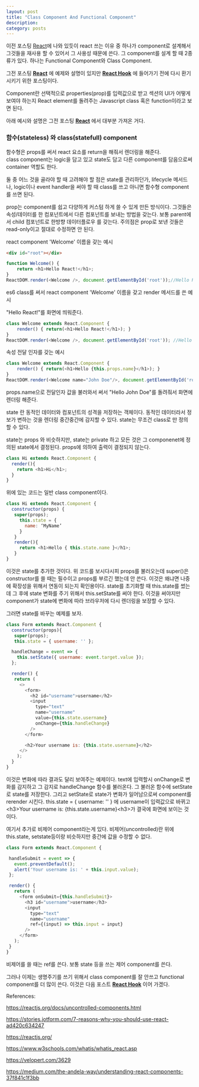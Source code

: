 ```yaml
---
layout: post
title: "Class Component And Functional Component"
description: 
category: posts
---
```


이전 포스팅 [React](../../../../2019/12/29/React)에 나와 있듯이 react 쓰는 이유 중 하나가 component로 설계해서 그것들을 재사용 할 수 있어서 그 사용성 때문에 쓴다. 그 component를 설계 할 때 2종류가 있다. 하나는 Functional Component와 Class Component.

그전 포스팅 __[React](../../../../2019/12/29/React)__ 에 예제와 설명이 있지만 __[React Hook](../../../../2020/01/05/React-Hook)__ 에 들어가기 전에 다시 환기시키기 위한 포스팅이다.

Component란 선택적으로 properties(prop)를 입력값으로 받고 섹션의 UI가 어떻게 보여야 하는지 React element를 돌려주는 Javascript class 혹은 function이라고 보면 된다.

아래 예시와 설명은 그전 포스팅 __[React](../../../../2019/12/29/React)__ 에서 대부분 가져온 거다.

### 함수(stateless) 와 class(statefull) component

함수형은 props를 써서 react 요소를 return을 해줘서 렌더링을 해준다.  
class component는 logic을 담고 있고 state도 담고 다른 component를 담음으로써 container 역할도 한다.

둘 중 어느 것을 골라야 할 때 고려해야 할 점은 state를 관리하던가, lifecycle 메서드나, logic이나 event handler을 써야 할 때 class를 쓰고 아니면 함수형 component를 쓰면 된다.

prop는 component를 쉽고 다양하게 커스텀 하게 쓸 수 있게 만든 방식이다. 그것들은 속성/데이터를 한 컴포넌트에서 다른 컴포넌트를 보내는 방법을 갖는다. 보통 parent에서 child 컴포넌트로 한방향 데이터플로우 를 갖는다. 주의점은 prop로 보낸 것들은 read-only이고 절대로 수정하면 안 된다.

react component 'Welcome' 이름을 갖는 예시

```HTML
<div id="root"></div>
```

```javascript
function Welcome() {
    return <h1>Hello React!</h1>;
}
ReactDOM.render(<Welcome />, document.getElementById('root'));//Hello React!
```

es6 class를 써서 react component 'Welcome' 이름을 갖고 render 메서드를 쓴 예시

"Hello React!"를 화면에 띄워준다.

```javascript
class Welcome extends React.Component {
    render() { return(<h1>Hello React!</h1>); }
}
ReactDOM.render(<Welcome />, document.getElementById('root')); //Hello React!
```
  
속성 전달 인자를 갖는 예시

```javascript
class Welcome extends React.Component {
    render() { return(<h1>Hello {this.props.name}</h1>); }
}
ReactDOM.render(<Welcome name="John Doe"/>, document.getElementById('root'));//Hello John Doe
```

props.name으로 전달인자 값을 불러와서 써서 "Hello John Doe"를 돌려줘서 화면에 렌더링 해준다.

state 란 동적인 데이터와 컴포넌트의 성격을 저장하는 객체이다. 동적인 데이터라서 정보가 변하는 것을 렌더링 중간중간에 감지할 수 있다. state는 무조건 class로 만 정의할 수 있다.

state는 props 와 비슷하지만, state는 private 하고 모든 것은 그 componenet에 정의된 state에서 결정된다. props에 의하여 출력이 결정되지 않는다.

```javascript
class Hi extends React.Component {
  render(){
    return <h1>Hi</h1>;
  }
}
```

위에 있는 코드는 일반 class component이다.

```javascript
class Hi extends React.Component {
  constructor(props) {
   super(props);
     this.state = {
       name: ‘MyName’
     }
   }
   render(){
     return <h1>Hello { this.state.name }</h1>;
   }
}
```

이것은 state를 추가한 것이다. 위 코드를 보시다시피 props를 불러오는데 super()은 constructor를 쓸 때는 필수이고 props를 부르긴 했는데 안 쓴다. 이것은 왜냐면 나중에 확장성을 위해서 연동이 되는지 확인용이다. state를 초기화할 때 this.state를 썼는데 그 후에 state 변화를 주기 위해서 this.setState를 써야 한다. 이것을 써야지만 component가 state에 변화에 따라 브라우저에 다시 렌더링을 보장할 수 있다.

그러면 state를 바꾸는 예제를 보자.

```javascript
class Form extends React.Component {
  constructor(props){
   super(props);
   this.state = { username: '' };

  handleChange = event => {
    this.setState({ username: event.target.value });
  };

  render() {
   return (
     <>
       <form>
         <h2 id="username">username</h2>
         <input
           type="text"
           name="username"
           value={this.state.username}
           onChange={this.handleChange}
         />
       </form>

       <h2>Your username is: {this.state.username}</h2>
     </>
    );
  }
}
```

이것은 변화에 따라 결과도 달리 보여주는 예제이다. text에 입력할시 onChange로 변화를 감지하고 그 감지로 handleChange 함수를 불러온다. 그 불러온 함수에 setState로 state를 저장한다. 그리고 setState로 state가 변화가 일어남으로써 component를 rerender 시킨다. this.state = { username: '' } 에 username이 입력값으로 바뀌고 &lt;h3&gt;Your username is: {this.state.username}&lt;h3&gt;가 결국에 화면에 보이는 것이다.

여기서 추가로 비제어 component라는게 있다. 비제어(uncontrolled)란 위에 this.state, setstate등이랑 비슷하지만 중간에 값을 수정할 수 없다.
``` javascript
class Form extends React.Component {

 handleSubmit = event => {
   event.preventDefault();
   alert('Your username is: ' + this.input.value);
 };

 render() {
   return (
     <form onSubmit={this.handleSubmit}>
       <h3 id="username">username</h3>
       <input
         type="text"
         name="username"
         ref={(input) => this.input = input}
       />
     </form>
   );
 }
}
```

비제어를 쓸 때는 ref를 쓴다. 보통 state 등을 쓰는 제어 component를 쓴다.

그러나 이제는 생명주기를 쓰기 위해서 class component를 잘 안쓰고 functional component를 더 많이 쓴다. 이것은 다음 포스트 __[React Hook](../../../../2020/01/05/React-Hook)__ 이어 가겠다.

References:

<https://reactjs.org/docs/uncontrolled-components.html>

<https://stories.jotform.com/7-reasons-why-you-should-use-react-ad420c634247>

<https://reactjs.org/>

<https://www.w3schools.com/whatis/whatis_react.asp>

<https://velopert.com/3629>

<https://medium.com/the-andela-way/understanding-react-components-37f841c1f3bb>
